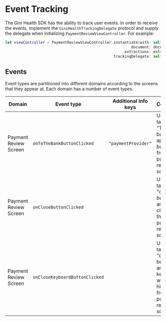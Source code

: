 Event Tracking
=============================

The Gini Health SDK has the ability to track user events. In order to receive the events, implement the `GiniHealthTrackingDelegate` protocol and supply the delegate when initializing `PaymentReviewViewController`. For example:

```swift
let viewController = PaymentReviewViewController.instantiate(with: self.health,
                                                         document: document,
                                                      extractions: extractions,
                                                 trackingDelegate: self)
```

## Events

Event types are partitioned into different domains according to the screens that they appear at. Each domain has a number of event types.

| Domain | Event type | Additional info keys | Comment |
| --- | --- | --- | --- | 
| Payment Review Screen | `onToTheBankButtonClicked` |`"paymentProvider"`| User tapped "To the banking app" button from the payment review screen |
| Payment Review Screen | `onCloseButtonClicked` || User tapped "close" button and closed the payment review screen |
| Payment Review Screen | `onCloseKeyboardButtonClicked` || User tapped "close" button and keyboard will be hidden from the payment review screen |
